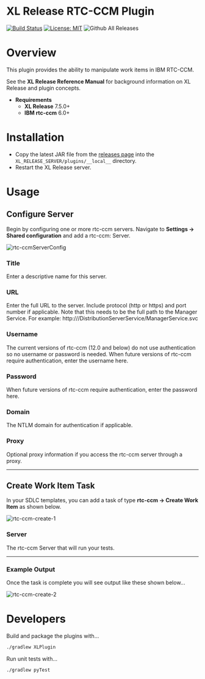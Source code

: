 # XL Release RTC-CCM Plugin

[![Build Status][xlr-rtc-ccm-plugin-travis-image]][xlr-rtc-ccm-plugin-travis-url]
[![License: MIT][xlr-rtc-ccm-plugin-license-image]][xlr-rtc-ccm-plugin-license-url]
![Github All Releases][xlr-rtc-ccm-plugin-downloads-image]

[xlr-rtc-ccm-plugin-travis-image]: https://travis-ci.org/xebialabs-community/xlr-rtc-ccm-plugin.svg?branch=master
[xlr-rtc-ccm-plugin-travis-url]: https://travis-ci.org/xebialabs-community/xlr-rtc-ccm-plugin
[xlr-rtc-ccm-plugin-license-image]: https://img.shields.io/badge/License-MIT-yellow.svg
[xlr-rtc-ccm-plugin-license-url]: https://opensource.org/licenses/MIT
[xlr-rtc-ccm-plugin-downloads-image]: https://img.shields.io/github/downloads/xebialabs-community/xlr-rtc-ccm-plugin/total.svg

# Overview #

This plugin provides the ability to manipulate work items in IBM RTC-CCM.

See the **XL Release Reference Manual** for background information on XL Release and plugin concepts.

* **Requirements**
  * **XL Release** 7.5.0+
  * **IBM rtc-ccm** 6.0+

# Installation #

* Copy the latest JAR file from the [releases page](https://github.com/xebialabs-community/xlr-rtc-ccm-plugin/releases) into the `XL_RELEASE_SERVER/plugins/__local__` directory.
* Restart the XL Release server.

# Usage #

## Configure Server ##

Begin by configuring one or more rtc-ccm servers.  Navigate to **Settings -> Shared configuration** and add a rtc-ccm: Server.

![rtc-ccmServerConfig](images/rtc-ccm-server-config.png)



### Title ###

Enter a descriptive name for this server.

### URL ###

Enter the full URL to the server.  Include protocol (http or https) and port number if applicable.  Note that this needs to be the full path to the Manager Service.  For example: http://<server>/DistributionServerService/ManagerService.svc

### Username ###

The current versions of rtc-ccm (12.0 and below) do not use authentication so no username or password is needed.  When future versions of rtc-ccm require authentication, enter the username here.

### Password ###

When future versions of rtc-ccm require authentication, enter the password here.

### Domain ###

The NTLM domain for authentication if applicable.

### Proxy ###

Optional proxy information if you access the rtc-ccm server through a proxy.

---

## Create Work Item Task ##

In your SDLC templates, you can add a task of type **rtc-ccm -> Create Work Item** as shown below.  

![rtc-ccm-create-1](images/rtc-ccm-create-1.png)

### Server ###

The rtc-ccm Server that will run your tests.  

---

### Example Output ###

Once the task is complete you will see output like these shown below...

![rtc-ccm-create-2](images/rtc-ccm-create-2.png)

# Developers #

Build and package the plugins with...

```bash
./gradlew XLPlugin
```

Run unit tests with...

```bash
./gradlew pyTest
```
